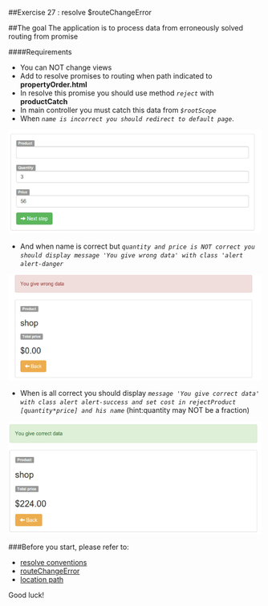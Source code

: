 ##Exercise 27 : resolve $routeChangeError


##The goal
The application is to process data from erroneously solved routing from promise

####Requirements
 * You can NOT change views
 * Add to resolve promises to routing when path indicated to **propertyOrder.html**
 * In resolve this promise you should use method *```reject```* with **productCatch**
 * In main controller you must catch this data from *```$rootScope```*
 * When *```name is incorrect you should redirect to default page```*.

  ![Incorrect name](images/incorrectName.png "Incorrect name")

 * And when name is correct but *```quantity and price is NOT correct you should display message 'You give wrong data' with class 'alert alert-danger```*

 ![You should\'ve seen this when quantity or price is incorrect](images/incorrect.png "You should\'ve seen this when quantity or price is incorrect")

 * When is all correct you should display *```message 'You give correct data' with class alert alert-success and set cost in rejectProduct [quantity*price] and his name```* (hint:quantity may NOT be a fraction)

  ![You should\'ve seen this when all the data are correct](images/correctData.png "You should\'ve seen this when all the data are correct")

###Before you start, please refer to:
* [resolve conventions](https://egghead.io/lessons/angularjs-resolve-conventions)
* [routeChangeError](https://egghead.io/lessons/angularjs-resolve-routechangeerror)
* [location path](https://docs.angularjs.org/api/ng/service/$location)



Good luck!
